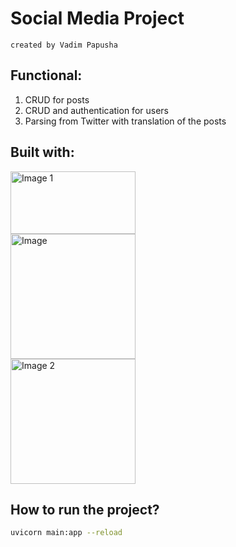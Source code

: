# Social Media Project
```created by Vadim Papusha```

## Functional:

1. CRUD for posts
2. CRUD and authentication for users
3. Parsing from Twitter with translation of the posts


## Built with:
<img src="images/img_1.png" alt="Image 1" width="200" height="100" /><br>
<img src="images/img.png" alt="Image" width="200" /><br>
<img src="images/img_2.png" alt="Image 2" width="200" />



## How to run the project?

```bash 
uvicorn main:app --reload
```
